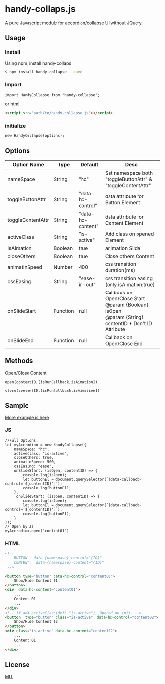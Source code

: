 # handy-collaps.js

A pure Javascript module for accordion/collapse UI without JQuery.

## Usage

### Install

Using npm, install handy-collaps

```bash
$ npm install handy-collapse --save
```

### Import

```es6
import HandyCollapse from "handy-collapse";
```
or html
```html
<script src="path/to/handy-collapse.js"></script>
```
### initialize

```es6
new HandyCollapse(options);
```

## Options

| Option Name       | Type     | Default           | Desc                                                                                                           |
| ----------------- | -------- | ----------------- | -------------------------------------------------------------------------------------------------------------- |
| nameSpace         | String   | "hc"              | Set namespace both "toggleButtonAttr" & "toggleContentAttr"                                                    |
| toggleButtonAttr  | String   | "data-hc-control" | data attribute for Button Element                                                                              |
| toggleContentAttr | String   | "data-hc-content" | data attribute for Content Element                                                                             |
| activeClass       | String   | "is-active"       | Add class on opened Element                                                                                    |
| isAimation        | Boolean  | true              | animation Slide                                                                                                |
| closeOthers       | Boolean  | true              | Close others Content                                                                                           |
| animatinSpeed     | Number   | 400               | css transition duration(ms)                                                                                    |
| cssEasing         | String   | "ease-in-out"     | css transition easing (only isAimation:true)                                                                   |
| onSlideStart      | Function | null              | Callback on Open/Close Start <br> @param {Boolean} isOpen <br> @param {String} contentID \* Don't ID Attribute |
| onSlideEnd        | Function | null              | Callback on Open/Close End <br>                                                                                |


## Methods

Open/Close Content
```es6
open(contentID,[isRunCallback,isAimation])
```
```es6
close(contentID,[isRunCallback,isAimation])
```

## Sample
[More example is here](https://github.com/sk-rt/handy-collapse/tree/master/sample)
### JS
```es6
//Full Options
let myAccrodion = new HandyCollapse({
    nameSpace: "hc",
    activeClass: "is-active",
    closeOthers: true,
    animatinSpeed: 500,
    cssEasing: "ease",
    onSlideStart: (isOpen, contentID) => {
        console.log(isOpen);
        let buttonEl = document.querySelector(`[data-callback-control='${contentID}']`);
        console.log(buttonEl);
    },
     onSlideStart: (isOpen, contentID) => {
        console.log(isOpen);
        let buttonEl = document.querySelector(`[data-callback-control='${contentID}']`);
        console.log(buttonEl);
    }
});
// Open by Js
myAccrodion.open("content01")

```
### HTML
```html
<!-- 
    BUTTON:  data-{namespase}-control="{ID}"
    CONTENT:  data-{namespase}-content="{ID}"
 -->

<button type="button" data-hc-control="content01">
    Show/Hide Content 01
</button>
<div  data-hc-content="content01">
    ...
    Content 01
    ...
</div>
<!-- if add activeClass(def: "is-active"), Opened on init. -->
<button  type="button" class="is-active"　data-hc-control="content02">
    Show/Hide Content 02
</button>
<div class="is-active" data-hc-content="content02">
    ...
    Content 01
    ...
</div>
```

## License

[MIT](https://opensource.org/licenses/MIT)
